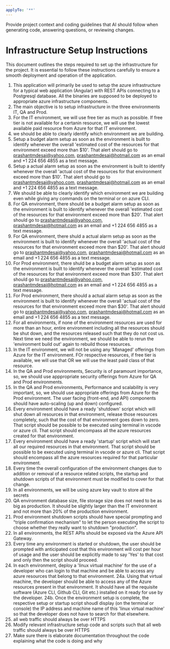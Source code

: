 ```yaml
---
applyTo: '**'
---
```

Provide project context and coding guidelines that AI should follow when generating code, answering questions, or reviewing changes.
# Infrastructure Setup Instructions
This document outlines the steps required to set up the infrastructure for the project. It is essential to follow these instructions carefully to ensure a smooth deployment and operation of the application.



1. This application will primarily be used to setup the azure infrastructure for a typical web application (Angular) with REST APIs connecting to a Postgresql database. All the binaries are supposed to be deployed to appropriate azure infrastructure components.
2. The main objective is to setup infrastructure in the three environments IT, QA and Prod.
3. For the IT environment, we will use free tier as much as possible. If free tier is not available for a certanin resource, we will use the lowest available paid resource from Azure for that IT environment.
4. we should be able to clearly identify which environment we are building.
5. Setup a budget alarm setup as soon as the environment is built to identify whenever the overall 'estimated cost of the resources for that environment exceed more than $10'.  That alert should go to prashantmdesai@yahoo.com, prashantmdesai@hotmail.com as an email and +1 224 656 4855 as a text message.
6. Setup a actual alarm setup as soon as the environment is built to identify whenever the overall 'actual cost of the resources for that environment exceed more than $10'.  That alert should go to prashantmdesai@yahoo.com, prashantmdesai@hotmail.com as an email and +1 224 656 4855 as a text message.
7. We should be able to clearly identify which environment we are building even while giving any commands on the terminal or on azure CLI.
8. For QA environment, there should be a budget alarm setup as soon as the environment is built to identify whenever the overall 'estimated cost of the resources for that environment exceed more than $20'.  That alert should go to prashantmdesai@yahoo.com, prashantmdesai@hotmail.com as an email and +1 224 656 4855 as a text message.
9. For QA environment, there shuld  a actual alarm setup as soon as the environment is built to identify whenever the overall 'actual cost of the resources for that environment exceed more than $20'.  That alert should go to prashantmdesai@yahoo.com, prashantmdesai@hotmail.com as an email and +1 224 656 4855 as a text message.
10. For Prod environment, there shuld be a budget alarm setup as soon as the environment is built to identify whenever the overall 'estimated cost of the resources for that environment exceed more than $30'.  That alert should go to prashantmdesai@yahoo.com, prashantmdesai@hotmail.com as an email and +1 224 656 4855 as a text message.
11. For Prod environment, there should a actual alarm setup as soon as the environment is built to identify whenever the overall 'actual cost of the resources for that environment exceed more than $30'.  That alert should go to prashantmdesai@yahoo.com, prashantmdesai@hotmail.com as an email and +1 224 656 4855 as a text message.
12. For all environments, if none of the environment resources are used for more than an hour, entire environment including all the resources should be shut down, and the resources released such that they do not cost us. Next time we need the environment, we should be able to rerun the 'environment build out' again to rebuild those resources.
13. In the IT environment, we will not be using any 'Managed' offerings from Azure for the IT environment. FOr respective resources, if free tier is available, we will use that OR we will use the least paid class of that resource.
14. In the QA and Prod environments, Security is of paramount importance, so, we should use apppropriate security offerings from Azure for QA and Prod environments.
15. In the QA and Prod environments, Performance and scalability is very important, so, we should use appropriate offerings from Azure for the Prod environment. The user facing (front-end, and API) components should have auto-scaling (up and down) configured.
16. Every environment should have a ready 'shutdown' script which will shut down all resources in that environment, release those resources completely, such that the cost of that environment goes down to zero. That script should be possible to be executed using terminal in vscode or azure cli. That script should encompass all the azure resources created for that environment.
17. Every environment should have a ready 'startup' script which will start all our required resources in that environment. That script should be possible to be executed using terminal in vscode or azure cli. That script should encompass all the azure resources required for that particular environment.
18. Every time the overall configuration of the environment changes due to addition or removal of a resource related scripts, the startup and shutdown scripts of that environment must be modified to cover for that change.
19. In all environments, we will be using azure key vault to store all the secrets
20. QA environment database size, file storage size does not need to be as big as production. It should be slightly larger than the IT environment and not more than 20% of the production environment.
21. Prod environment shutdown scripts should have special prompting and "triple confirmation mechanism" to let the person executing the script to choose whether they really want to shutdown "production".
22. In all environments, the REST APIs should be exposed via the Azure API Gateway.
23. Every time any environment is started or shutdown, the user should be prompted with anticipated cost that this environment will cost per hour of usage and the user should be explicitly made to say 'Yes' to that cost and only then the script should proceed.
24. In each environment, deploy a 'linux virtual machine' for the use of a developer who can login to that machine and be able to access any azure resources that belong to that environment.
24a. Using that virtual machine, the developer should be able to access any of the Azure resources present in that environment. It should have all the requisite software (Azure CLI, Github CLI, Git etc.) installed on it ready for use by the developer.
24b. Once the environment setup is complete, the respective setup or startup script shoudl display (on the terminal or console) the IP address and machine name of this 'linux virtual machine' so that the developer does not have to search for that elsewhere.
25. all web traffic should always be over HTTPS
26. Modify relevant infrastructure setup code and scripts such that all web traffic should always be over HTTPS
27. Make sure there is elaborate documentation throughout the code explaining what the code is doing and why
